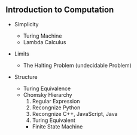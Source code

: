 ## Introduction to Computation

- Simplicity
	- Turing Machine
	- Lambda Calculus
	
- Limits 
	- The Halting Problem (undecidable Problem)

- Structure 
	- Turing Equivalence
	- Chomsky Hierarchy 
		1. Regular Expression
		2. Recongnize Python
		3. Recongnize C++, JavaScript, Java
		4. Turing Equivalent
		- Finite State Machine
